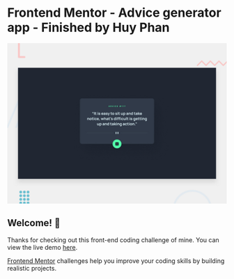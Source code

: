 # Frontend Mentor - Advice generator app - Finished by Huy Phan

![Design preview for the Advice generator app coding challenge](./public/desktop-preview.jpg)

## Welcome! 👋

Thanks for checking out this front-end coding challenge of mine. You can view the live demo [here](https://huyphan-advice-generator.netlify.app/).

[Frontend Mentor](https://www.frontendmentor.io) challenges help you improve your coding skills by building realistic projects.
